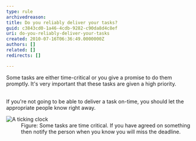```yaml
---
type: rule
archivedreason: 
title: Do you reliably deliver your tasks?
guid: c3843cd0-1a46-4cdb-9282-c90da8d4c8ef
uri: do-you-reliably-deliver-your-tasks
created: 2010-07-16T06:36:49.0000000Z
authors: []
related: []
redirects: []

---
```



Some tasks are either time-critical or you give a promise to do them promptly. It's very important that these tasks are given a high priority. 
<br><excerpt class='endintro'></excerpt><br>
<p>If you're not going to be able to deliver a task on-time, you should let the appropriate people know right away. </p>
<dl class="goodImage"><dt><img alt="A ticking clock" src="http&#58;//www.ssw.com.au/ssw/Standards/Rules/Images/tickingclock.JPG" /> </dt>
<dd>Figure&#58; Some tasks are time critical. If you have agreed on something then notify the person when you know you will miss the deadline.</dd></dl>


